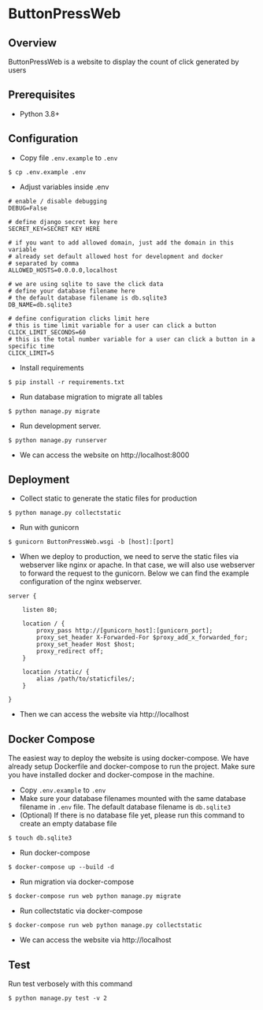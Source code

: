 # ButtonPressWeb

## Overview
ButtonPressWeb is a website to display the count of click generated by users

## Prerequisites
- Python 3.8+

## Configuration
- Copy file `.env.example` to `.env`
```
$ cp .env.example .env
```
- Adjust variables inside .env
```
# enable / disable debugging
DEBUG=False

# define django secret key here
SECRET_KEY=SECRET KEY HERE

# if you want to add allowed domain, just add the domain in this variable
# already set default allowed host for development and docker
# separated by comma
ALLOWED_HOSTS=0.0.0.0,localhost

# we are using sqlite to save the click data
# define your database filename here
# the default database filename is db.sqlite3
DB_NAME=db.sqlite3

# define configuration clicks limit here
# this is time limit variable for a user can click a button
CLICK_LIMIT_SECONDS=60
# this is the total number variable for a user can click a button in a specific time
CLICK_LIMIT=5
```
- Install requirements
```
$ pip install -r requirements.txt
```
- Run database migration to migrate all tables
```
$ python manage.py migrate
```
- Run development server.
```
$ python manage.py runserver
```
- We can access the website on http://localhost:8000

## Deployment
- Collect static to generate the static files for production
```
$ python manage.py collectstatic
```
- Run with gunicorn
```
$ gunicorn ButtonPressWeb.wsgi -b [host]:[port]
```
- When we deploy to production, we need to serve the static files via webserver like nginx or apache. In that case, 
  we will also use webserver to forward the request to the gunicorn. Below we can find the example configuration of 
  the nginx webserver.
```
server {

    listen 80;

    location / {
        proxy_pass http://[gunicorn_host]:[gunicorn_port];
        proxy_set_header X-Forwarded-For $proxy_add_x_forwarded_for;
        proxy_set_header Host $host;
        proxy_redirect off;
    }

    location /static/ {
        alias /path/to/staticfiles/;
    }

}
```
- Then we can access the website via http://localhost

## Docker Compose
The easiest way to deploy the website is using docker-compose. We have already setup Dockerfile and docker-compose
to run the project. Make sure you have installed docker and docker-compose in the machine.
- Copy `.env.example` to `.env`
- Make sure your database filenames mounted with the same database filename in `.env` file. The default database 
  filename is `db.sqlite3`
- (Optional) If there is no database file yet, please run this command to create an empty database file
```
$ touch db.sqlite3
```
- Run docker-compose
```
$ docker-compose up --build -d
```
- Run migration via docker-compose
```
$ docker-compose run web python manage.py migrate
```
- Run collectstatic via docker-compose
```
$ docker-compose run web python manage.py collectstatic
```
- We can access the website via http://localhost

## Test
Run test verbosely with this command
```
$ python manage.py test -v 2
```
